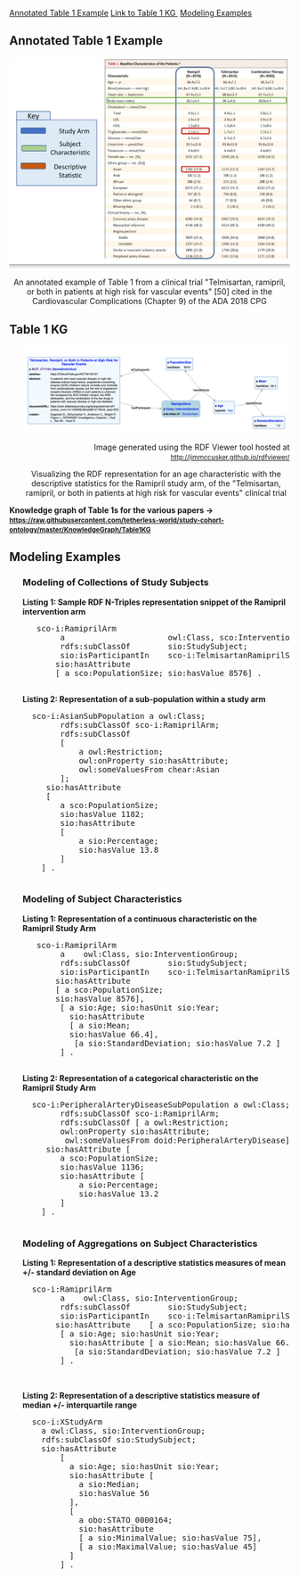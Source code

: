 [Annotated Table 1 Example](#annotatedtable) [Link to Table 1 KG ](#linktotable) [Modeling Examples](#modelingexample) 

<article class="mb-5" id="annotatedtable">
<content>
<h2>Annotated Table 1 Example</h2>
<img src="images/Table1Example2.png">
  <p style="text-align:center">An annotated example of Table 1 from a clinical trial "Telmisartan, ramipril, or
both in patients at high risk for vascular events" [50] cited in the Cardiovascular Complications (Chapter 9) of the ADA 2018 CPG</p>
<ul>
  
 </ul>
 </content>
 
 
 <article class="mb-5" id="linktotable">
<content>
<h2>Table 1 KG </h2>
<ul>
  <img src="images/rdfviewer.png">
  <p style="text-align:right">Image generated using the RDF Viewer tool hosted at <a href="http://jimmccusker.github.io/rdfviewer/"><small>http://jimmccusker.github.io/rdfviewer/</small></a></p>
  <p style="text-align:center">Visualizing the RDF representation for an age characteristic with the descriptive statistics for the Ramipril study arm, of the "Telmisartan, ramipril, or
both in patients at high risk for vascular events" clinical trial</p>
 </ul>
  <p><strong>Knowledge graph of Table 1s for the various papers -> <a href="https://raw.githubusercontent.com/tetherless-world/study-cohort-ontology/master/KnowledgeGraph/Table1KG"><small>https://raw.githubusercontent.com/tetherless-world/study-cohort-ontology/master/KnowledgeGraph/Table1KG</small></a></strong> </p>
 </content>


<article class="mb-5" id="modelingexample">
  <content>
<h2> Modeling Examples</h2>
<ul>
   <h3> Modeling of Collections of Study Subjects </h3>
  
   <strong> Listing 1: Sample RDF N-Triples representation snippet of the Ramipril intervention arm </strong>
   <pre>
   sco-i:RamiprilArm
        a                      owl:Class, sco:InterventionArm; 
        rdfs:subClassOf        sio:StudySubject;
        sio:isParticipantIn    sco-i:TelmisartanRamiprilStudy;   
       sio:hasAttribute    
       [ a sco:PopulationSize; sio:hasValue 8576] .
  </pre>
  
  <strong> Listing 2: Representation of a sub-population within a study arm </strong>
   <pre>
  sco-i:AsianSubPopulation a owl:Class;
        rdfs:subClassOf sco-i:RamiprilArm;
        rdfs:subClassOf 
        [ 
            a owl:Restriction; 
            owl:onProperty sio:hasAttribute;
            owl:someValuesFrom chear:Asian
        ];
     sio:hasAttribute
     [ 
        a sco:PopulationSize; 
        sio:hasValue 1182; 
        sio:hasAttribute 
        [ 
            a sio:Percentage; 
            sio:hasValue 13.8 
        ] 
    ] .
    </pre>

   <h3> Modeling of Subject Characteristics </h3>
   
   <strong> Listing 1: Representation of a continuous characteristic on  the Ramipril Study Arm </strong>
   <pre>
   sco-i:RamiprilArm
        a    owl:Class, sio:InterventionGroup; 
        rdfs:subClassOf        sio:StudySubject;
        sio:isParticipantIn    sco-i:TelmisartanRamiprilStudy;   
       sio:hasAttribute    
       [ a sco:PopulationSize; 
       sio:hasValue 8576],
        [ a sio:Age; sio:hasUnit sio:Year;
          sio:hasAttribute 
          [ a sio:Mean;
          sio:hasValue 66.4],
           [a sio:StandardDeviation; sio:hasValue 7.2 ]  
        ] . 
  </pre>
  
  <strong> Listing 2: Representation of a categorical characteristic on  the Ramipril Study Arm</strong>
   <pre>
  sco-i:PeripheralArteryDiseaseSubPopulation a owl:Class;
        rdfs:subClassOf sco-i:RamiprilArm;
        rdfs:subClassOf [ a owl:Restriction; 
        owl:onProperty sio:hasAttribute;
         owl:someValuesFrom doid:PeripheralArteryDisease];
     sio:hasAttribute [ 
        a sco:PopulationSize; 
        sio:hasValue 1136; 
        sio:hasAttribute [
            a sio:Percentage; 
            sio:hasValue 13.2 
        ] 
    ] .
    </pre>
   
   
   <h3> Modeling of Aggregations on Subject Characteristics</h3>
    <strong> Listing 1: Representation of a descriptive statistics measures of mean +/- standard deviation on Age</strong>
     <pre>
  sco-i:RamiprilArm
        a    owl:Class, sio:InterventionGroup; 
        rdfs:subClassOf        sio:StudySubject;
        sio:isParticipantIn    sco-i:TelmisartanRamiprilStudy;   
       sio:hasAttribute    [ a sco:PopulationSize; sio:hasValue 8576],
        [ a sio:Age; sio:hasUnit sio:Year;
          sio:hasAttribute [ a sio:Mean; sio:hasValue 66.4],
           [a sio:StandardDeviation; sio:hasValue 7.2 ]  
        ] . 
        
   </pre>
  
  <strong> Listing 2: Representation of a descriptive statistics measure of median +/- interquartile range</strong>
   <pre>
  sco-i:XStudyArm
    a owl:Class, sio:InterventionGroup;
    rdfs:subClassOf sio:StudySubject; 
    sio:hasAttribute
        [
          a sio:Age; sio:hasUnit sio:Year;
          sio:hasAttribute [
            a sio:Median;
            sio:hasValue 56
          ], 
          [
            a obo:STATO_0000164; 
            sio:hasAttribute 
            [ a sio:MinimalValue; sio:hasValue 75],
            [ a sio:MaximalValue; sio:hasValue 45] 
          ] 
        ] .
    </pre>
   
   
   
 </ul>
 </content>
 
  


